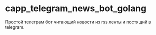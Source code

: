 # capp_telegram_news_bot_golang

Простой телеграм бот читающий новости из rss ленты и постящий в telegram.